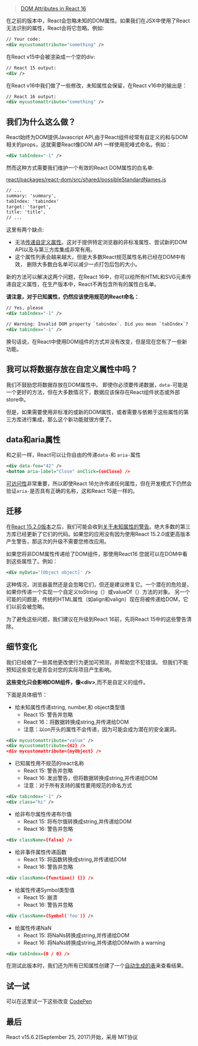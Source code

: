 >[DOM Attributes in React 16](https://reactjs.org/blog/2017/09/08/dom-attributes-in-react-16.html)

在之前的版本中，React会忽略未知的DOM属性。如果我们在JSX中使用了React无法识别的属性，React会将它忽略。例如:

```xml
// Your code:
<div mycustomattribute="something" />
```

在React v15中会被渲染成一个空的div: 

```xml
// React 15 output:
<div />
```

在React v16中我们做了一些修改，未知属性会保留，在React v16中的输出是：

```xml
// React 16 output:
<div mycustomattribute="something" />
```

## 我们为什么这么做？

React始终为DOM提供Javascript API,由于React组件经常有自定义的和与DOM相关的props，这就需要React像DOM API 一样使用驼峰式命名。例如：

```xml
<div tabIndex="-1" />
```

然而这种方式需要我们维护一个有效的React DOM属性的白名单:

[react/packages/react-dom/src/shared/possibleStandardNames.js](https://github.com/facebook/react/blob/master/packages/react-dom/src/shared/possibleStandardNames.js)

```xml
// ...
summary: 'summary',
tabIndex: 'tabindex'
target: 'target',
title: 'title',
// ...
```

这里有两个缺点: 

- 无法[传递自定义属性](https://github.com/facebook/react/issues/140)。这对于提供特定浏览器的非标准属性、尝试新的DOM API以及与第三方库集成非常有用。
- 这个属性列表会越来越大，但是大多数React规范属性名称已经在DOM中有效， 删除大多数白名单可以减少一点打包后包的大小。

新的方法可以解决这两个问题，在React 16中，你可以给所有HTML和SVG元素传递自定义属性，在生产版本中，React不再包含所有的属性白名单。

**请注意，对于已知属性，仍然应该使用规范的React命名：**

```xml
// Yes, please
<div tabIndex="-1" />

// Warning: Invalid DOM property `tabindex`. Did you mean `tabIndex`?
<div tabindex="-1" />
```

换句话说，在React中使用DOM组件的方式并没有改变，但是现在您有了一些新功能。

## 我可以将数据存放在自定义属性中吗？

我们不鼓励您将数据存放在DOM属性中。 即使你必须要传递数据，`data-`可能是一个更好的方法，但在大多数情况下，数据应该保存在React组件状态或外部store中。

但是，如果需要使用非标准的或新的DOM属性，或者需要与依赖于这些属性的第三方库进行集成，那么这个新功能就很方便了。

## data和aria属性

和之前一样，React可以让你自由的传递`data-`和 `aria-`属性

```xml
<div data-foo="42" />
<button aria-label="Close" onClick={onClose} />
```

[可访问性](https://reactjs.org/docs/accessibility.html)非常重要，所以即使React 16允许传递任何属性，但在开发模式下仍然会验证`aria-`是否具有正确的名称，这和React 15是一样的。

## 迁移

在[React 15.2.0版本](https://github.com/facebook/react/releases/tag/v15.2.0)之后，我们可能会收到[关于未知属性的警告](https://reactjs.org/warnings/unknown-prop.html)。绝大多数的第三方库已经更新了它们的代码。如果您的应用没有因为使用React 15.2.0或更高版本产生警告，那这次的升级不需要您修改应用。

如果您将非DOM属性传递给了DOM组件，那使用React16 您就可以在DOM中看到这些属性了。例如：

```xml
<div myData='[Object object]' />
```
这种情况，浏览器虽然还是会忽略它们，但还是建议修复它。一个潜在的危险是，如果你传递一个实现一个自定义toString（）或valueOf（）方法的对象。 另一个可能的问题是，传统的HTML属性（如align和valign）现在将被传递给DOM，它们以前会被忽略。

为了避免这些问题，我们建议在升级到React 16前，先将React 15中的这些警告清除。

## 细节变化

我们已经做了一些其他更改使行为更加可预测，并帮助您不犯错误。 但我们不能预知这些变化是否会对您的实际项目产生影响。

**这些变化只会影响DOM组件，像&lt;div&gt;**,而不是自定义的组件。

下面是具体细节：

- 给未知属性传递string, number,和 object类型值
	- React 15: 警告并忽略
	- React 16：将数据转换成string,并传递给DOM
	- 注意：以on开头的属性不会传递，因为可能会成为潜在的安全漏洞。


```xml
<div mycustomattribute="value" />
<div mycustomattribute={42} />
<div mycustomattribute={myObject} />
```
	
- 已知属性用不规范的react名称
	- React 15: 警告并忽略
	- React 16: 发出警告，但将数据转换成string,并传递给DOM
	- 注意：对于所有支持的属性要用规范的命名方式

```xml
<div tabindex="-1" />
<div class="hi" />
```


- 给非布尔属性传递布尔值
	- React 15: 将布尔值转换成string,并传递给DOM
	- React 16: 警告并忽略

```xml
<div className={false} />
```


- 给非事件属性传递函数
  - React 15: 将函数转换成string,并传递给DOM
  - React 16: 警告并忽略

```xml
<div className={function() {}} />
```


 - 给属性传递Symbol类型值
	- React 15: 崩溃
	- React 16: 警告并忽略

```xml
<div className={Symbol('foo')} />
```
 	

- 给属性传递NaN
	- React 15: 将NaNs转换成string,并传递给DOM
	- React 16: 将NaNs转换成string,并传递给DOMwith a warning

```xml
<div tabIndex={0 / 0} />
```
	


在测试此版本时，我们还为所有已知属性创建了一个[自动生成的表](https://github.com/facebook/react/blob/master/fixtures/attribute-behavior/AttributeTableSnapshot.md)来查看结果。

## 试一试

可以在这里试一下这些改变 [CodePen](https://codepen.io/gaearon/pen/gxNVdP?editors=0010)

## 最后

React v15.6.2(September 25, 2017)开始，采用 MIT协议
